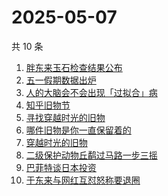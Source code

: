 # 2025-05-07

共 10 条

<!-- BEGIN -->
<!-- 最后更新时间 Wed May 07 2025 00:13:28 GMT+0800 (China Standard Time) -->

1. [胖东来玉石检查结果公布](https://www.zhihu.com/search?q=胖东来玉石检查结果公布)
1. [五一假期数据出炉](https://www.zhihu.com/search?q=五一假期数据出炉)
1. [人的大脑会不会出现「过拟合」病](https://www.zhihu.com/search?q=人的大脑会不会出现「过拟合」病)
1. [知乎旧物节](https://www.zhihu.com/search?q=知乎旧物节)
1. [寻找穿越时光的旧物](https://www.zhihu.com/search?q=寻找穿越时光的旧物)
1. [哪件旧物是你一直保留着的](https://www.zhihu.com/search?q=哪件旧物是你一直保留着的)
1. [穿越时光的旧物](https://www.zhihu.com/search?q=穿越时光的旧物)
1. [二级保护动物丘鹬过马路一步三摇](https://www.zhihu.com/search?q=二级保护动物丘鹬过马路一步三摇)
1. [巴菲特谈日本投资](https://www.zhihu.com/search?q=巴菲特谈日本投资)
1. [于东来与网红互怼怒称要退圈](https://www.zhihu.com/search?q=于东来与网红互怼怒称要退圈)

<!-- END -->

